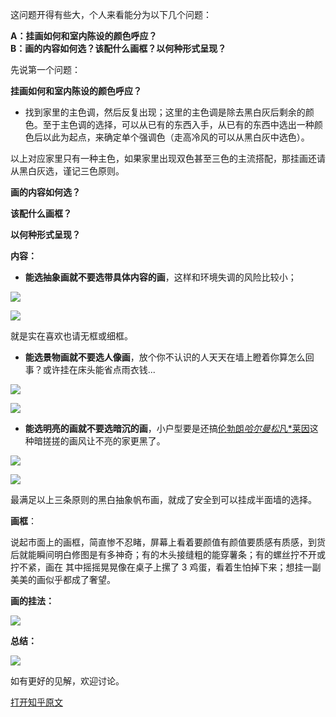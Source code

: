 <!--
    author: 赵策明，
    head: none
    date: Sun Aug 28 22:02:04 2016
    title: 在家居软装中，全屋的装饰画布置和设计是否有好的设计理论和好的案例？
    tags: GitBlog
    category: zhihu
    status: publish
    summary:这问题开得有些大，个人来看能分为以下几个问题：**A：挂画如何和室内陈设的颜色呼应？  B：画的内容如何选？该配什么画框？以何种形式呈现？**先说第一个问题：**挂画如何和室内陈设的颜色呼应？**  * 找到家里的主色...
-->


这问题开得有些大，个人来看能分为以下几个问题：

**A：挂画如何和室内陈设的颜色呼应？  
B：画的内容如何选？该配什么画框？以何种形式呈现？**

先说第一个问题：

**挂画如何和室内陈设的颜色呼应？**

  * 找到家里的主色调，然后反复出现；这里的主色调是除去黑白灰后剩余的颜色。至于主色调的选择，可以从已有的东西入手，从已有的东西中选出一种颜色后以此为起点，来确定单个强调色（走高冷风的可以从黑白灰中选色）。

以上对应家里只有一种主色，如果家里出现双色甚至三色的主流搭配，那挂画还请从黑白灰选，谨记三色原则。

**画的内容如何选？**

**该配什么画框？**

**以何种形式呈现？**

**内容：**

  * **能选抽象画就不要选带具体内容的画**，这样和环境失调的风险比较小；

![](img/8686668/0.jpg)

![](img/8686668/1.jpg)

就是实在喜欢也请无框或细框。

  * **能选景物画就不要选人像画**，放个你不认识的人天天在墙上瞪着你算怎么回事？或许挂在床头能省点雨衣钱...

![](img/8686668/2.jpg)

![](img/8686668/3.jpg)

  * **能选明亮的画就不要选暗沉的画**，小户型要是还搞[伦勃朗*哈尔曼松*凡*莱因](http://link.zhihu.com/?target=http%3A//baike.baidu.com/link%3Furl%3DpnWueNvwmcBbZDkVxD7JzOhrT-ANlUqdL8uDzbcuM9BKNYyJ5buGJwRq-6Um4dX6MY9gtuQpG3y1tdsNGLfyGDXfvwnzwTSTMUBu_O6j_DtKPk3LOmK_tXcoAIk15AENXMpL15DhbgZuxaef-MlVr8wQgd5dej1djTIvdIVBXue)这种暗搓搓的画风让不亮的家更黑了。

![](img/8686668/4.jpg)

![](img/8686668/5.jpg)

最满足以上三条原则的黑白抽象帆布画，就成了安全到可以挂成半面墙的选择。

**画框**：

说起市面上的画框，简直惨不忍睹，屏幕上看着要颜值有颜值要质感有质感，到货后就能瞬间明白修图是有多神奇；有的木头接缝粗的能穿薯条；有的螺丝拧不开或拧不紧，画在
其中摇摇晃晃像在桌子上摞了 3 鸡蛋，看着生怕掉下来；想挂一副美美的画似乎都成了奢望。

**画的挂法：**

![](img/8686668/6.jpg)

**总结：**

![](img/8686668/7.jpg)

如有更好的见解，欢迎讨论。


[打开知乎原文](http://daily.zhihu.com/story/8686668)